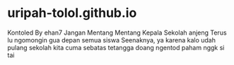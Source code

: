 # uripah-tolol.github.io
Kontoled By ehan7 
Jangan Mentang Mentang Kepala Sekolah anjeng Terus lu ngomongin gua depan semua siswa
Seenaknya, ya karena kalo udah pulang sekolah kita cuma sebatas tetangga doang ngentod paham nggk si tai
